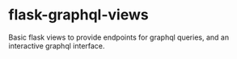 # flask-graphql-views

Basic flask views to provide endpoints for graphql queries, and an
interactive graphql interface.

